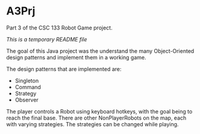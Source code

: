 # A3Prj

Part 3 of the CSC 133 Robot Game project.

*This is a temporary README file*

The goal of this Java project was the understand the many Object-Oriented design patterns and implement them in a working game.

The design patterns that are implemented are:
  - Singleton
  - Command
  - Strategy
  - Observer
  
The player controls a Robot using keyboard hotkeys, with the goal being to reach the final base. 
There are other NonPlayerRobots on the map, each with varying strategies. The strategies can be changed while playing.


